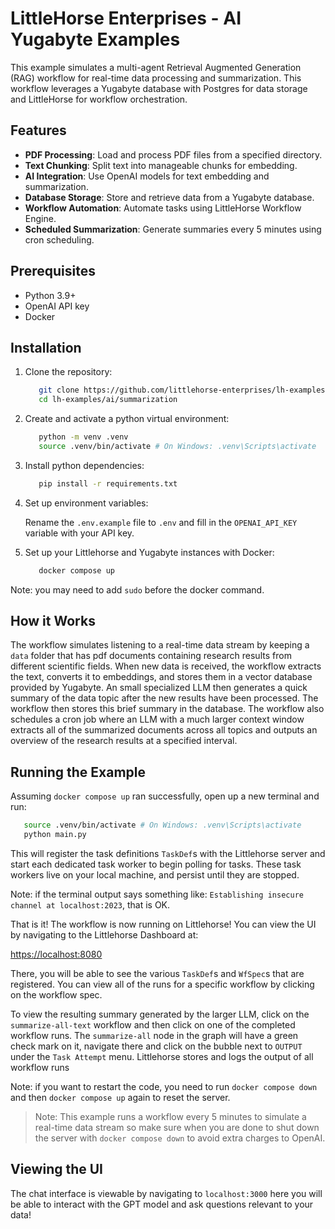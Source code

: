 # LittleHorse Enterprises - AI Yugabyte Examples

This example simulates a multi-agent Retrieval Augmented Generation (RAG) workflow for real-time data processing and summarization. This workflow leverages a Yugabyte database with Postgres for data storage and LittleHorse for workflow orchestration.

## Features

- **PDF Processing**: Load and process PDF files from a specified directory.
- **Text Chunking**: Split text into manageable chunks for embedding.
- **AI Integration**: Use OpenAI models for text embedding and summarization.
- **Database Storage**: Store and retrieve data from a Yugabyte database.
- **Workflow Automation**: Automate tasks using LittleHorse Workflow Engine.
- **Scheduled Summarization**: Generate summaries every 5 minutes using cron scheduling.

## Prerequisites

- Python 3.9+
- OpenAI API key
- Docker

## Installation

1. Clone the repository:

   ```bash
      git clone https://github.com/littlehorse-enterprises/lh-examples.git
      cd lh-examples/ai/summarization
   ```

2. Create and activate a python virtual environment:

   ```bash
      python -m venv .venv
      source .venv/bin/activate # On Windows: .venv\Scripts\activate
   ```

3. Install python dependencies:

   ```bash
      pip install -r requirements.txt
   ```

4. Set up environment variables:

   Rename the `.env.example` file to `.env` and fill in the `OPENAI_API_KEY` variable with your API key.

5. Set up your Littlehorse and Yugabyte instances with Docker:

   ```bash
      docker compose up
   ```

Note: you may need to add `sudo` before the docker command.

## How it Works

The workflow simulates listening to a real-time data stream by keeping a `data` folder that has pdf documents containing research results from different scientific fields. When new data is received, the workflow extracts the text, converts it to embeddings, and stores them in a vector database provided by Yugabyte. An small specialized LLM then generates a quick summary of the data topic after the new results have been processed. The workflow then stores this brief summary in the database. The workflow also schedules a cron job where an LLM with a much larger context window extracts all of the summarized documents across all topics and outputs an overview of the research results at a specified interval.

## Running the Example

Assuming `docker compose up` ran successfully, open up a new terminal and run:

```bash
   source .venv/bin/activate # On Windows: .venv\Scripts\activate
   python main.py
```

This will register the task definitions `TaskDef`s with the Littlehorse server and start each dedicated task worker to begin polling for tasks. These task workers live on your local machine, and persist until they are stopped.

Note: if the terminal output says something like: `Establishing insecure channel at localhost:2023`, that is OK.

That is it! The workflow is now running on Littlehorse! You can view the UI by navigating to the Littlehorse Dashboard at:

<https://localhost:8080>

There, you will be able to see the various `TaskDef`s and `WfSpec`s that are registered. You can view all of the runs for a specific workflow by clicking on the workflow spec.

To view the resulting summary generated by the larger LLM, click on the `summarize-all-text` workflow and then click on one of the completed workflow runs.
The `summarize-all` node in the graph will have a green check mark on it, navigate there and click on the bubble next to `OUTPUT` under the `Task Attempt` menu.
Littlehorse stores and logs the output of all workflow runs

Note: if you want to restart the code, you need to run `docker compose down` and then `docker compose up` again to reset the server.

> Note: This example runs a workflow every 5 minutes to simulate a real-time data stream so make sure when you are done to shut down the server with `docker compose down` to avoid extra charges to OpenAI.


## Viewing the UI
The chat interface is viewable by navigating to `localhost:3000` here you will be able to interact with the GPT model and ask questions relevant to your data!